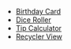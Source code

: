 * [Birthday Card](https://github.com/zhafranP/HappyBirthday)
* [Dice Roller](https://github.com/zhafranP/DiceRoller)
* [Tip Calculator](https://github.com/zhafranP/TipTime)
* [Recycler View](https://github.com/zhafranP/Affirmation)
